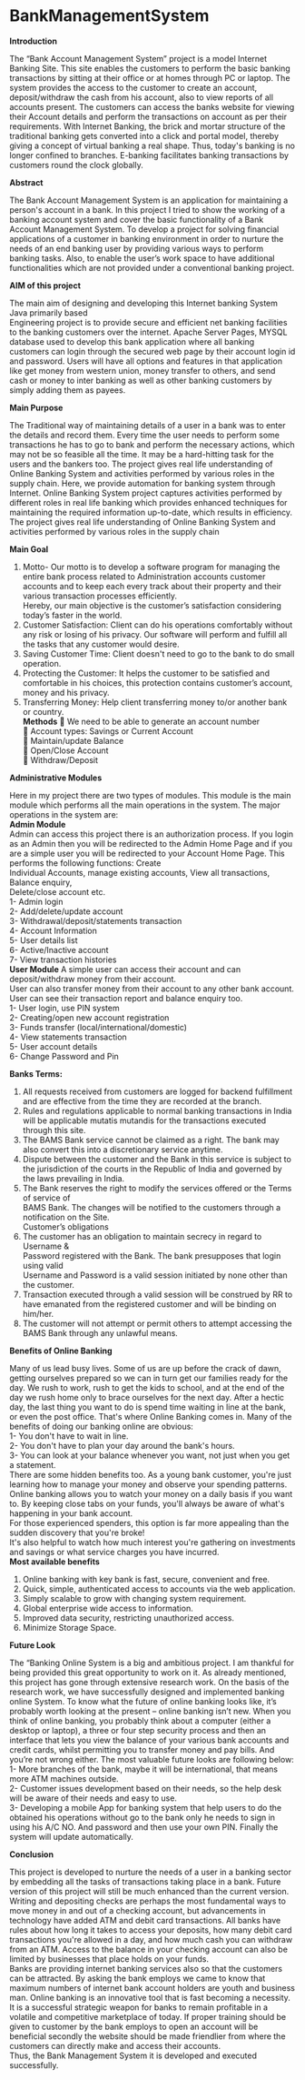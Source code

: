 # BankManagementSystem
**Introduction**

The “Bank Account Management System” project is a model Internet Banking Site. This site 
enables the customers to perform the basic banking transactions by sitting at their office or at 
homes through PC or laptop. The system provides the access to the customer to create an 
account, deposit/withdraw the cash from his account, also to view reports of all accounts present. 
The customers can access the banks website for viewing their Account details and perform the 
transactions on account as per their requirements. With Internet Banking, the brick and mortar 
structure of the traditional banking gets converted into a click and portal model, thereby giving a 
concept of virtual banking a real shape. Thus, today's banking is no longer confined to branches. 
E-banking facilitates banking transactions by customers round the clock globally.

**Abstract**

The Bank Account Management System is an application for maintaining a person's account in a 
bank. In this project I tried to show the working of a banking account system and cover the basic 
functionality of a Bank Account Management System. To develop a project for solving financial 
applications of a customer in banking environment in order to nurture the needs of an end 
banking user by providing various ways to perform banking tasks. Also, to enable the user’s 
work space to have additional functionalities which are not provided under a conventional 
banking project. 

**AIM of this project**
 
The main aim of designing and developing this Internet banking System Java primarily based  
Engineering project is to provide secure and efficient net banking facilities to the banking 
customers over the internet. Apache Server Pages, MYSQL database used to develop this bank 
application where all banking customers can login through the secured web page by their account 
login id and password. Users will have all options and features in that application like get money 
from western union, money transfer to others, and send cash or money to inter banking as well as 
other banking customers by simply adding them as payees.

**Main Purpose**

The Traditional way of maintaining details of a user in a bank was to enter the details and record 
them. Every time the user needs to perform some transactions he has to go to bank and perform 
the necessary actions, which may not be so feasible all the time. It may be a hard-hitting task for 
the users and the bankers too. The project gives real life understanding of Online Banking 
System and activities performed by various roles in the supply chain. Here, we provide 
automation for banking system through Internet. Online Banking System project captures 
activities performed by different roles in real life banking which provides enhanced techniques 
for maintaining the required information up-to-date, which results in efficiency. The project 
gives real life understanding of Online Banking System and activities performed by various roles 
in the supply chain 

**Main Goal** 

1. Motto- Our motto is to develop a software program for managing the entire bank process 
related to Administration accounts customer accounts and to keep each every track about their 
property and their various transaction processes efficiently.  
Hereby, our main objective is the customer’s satisfaction considering today’s faster in the world.  
2. Customer Satisfaction: Client can do his operations comfortably without any risk or losing of 
his privacy. Our software will perform and fulfill all the tasks that any customer would desire.  
3. Saving Customer Time:  Client doesn't need to go to the bank to do small operation.  
4. Protecting the Customer: It helps the customer to be satisfied and comfortable in his choices, 
this protection contains customer’s account, money and his privacy.  
5. Transferring Money: Help client transferring money to/or another bank or country.  
**Methods**
 We need to be able to generate an account number  
 Account types: Savings or Current Account  
 Maintain/update Balance  
 Open/Close Account  
 Withdraw/Deposit  

**Administrative Modules**

Here in my project there are two types of modules. This module is the main module which 
performs all the main operations in the system. The major operations in the system are:  
**Admin Module**  
Admin can access this project there is an authorization process. If you login as an Admin then 
you will be redirected to the Admin Home Page and if you are a simple user you will be 
redirected to your Account Home Page. This performs the following functions: Create  
Individual Accounts, manage existing accounts, View all transactions, Balance enquiry,  
Delete/close account etc.  
1- Admin login  
2- Add/delete/update account  
3- Withdrawal/deposit/statements transaction  
4- Account Information  
5- User details list  
6- Active/Inactive account  
7- View transaction histories  
**User Module**
A simple user can access their account and can deposit/withdraw money from their account.  
User can also transfer money from their account to any other bank account. User can see their 
transaction report and balance enquiry too.  
1- User login, use PIN system  
2- Creating/open new account registration  
3- Funds transfer (local/international/domestic)  
4- View statements transaction  
5- User account details  
6- Change Password and Pin

**Banks Terms:**  
1. All requests received from customers are logged for backend fulfillment and are effective 
from the time they are recorded at the branch.  
2. Rules and regulations applicable to normal banking transactions in India will be applicable 
mutatis mutandis for the transactions executed through this site.  
3. The BAMS Bank service cannot be claimed as a right. The bank may also convert this into a 
discretionary service anytime.  
4. Dispute between the customer and the Bank in this service is subject to the jurisdiction of the 
courts in the Republic of India and governed by the laws prevailing in India.  
5. The Bank reserves the right to modify the services offered or the Terms of service of  
BAMS Bank. The changes will be notified to the customers through a notification on the Site.  
Customer’s obligations  
1. The customer has an obligation to maintain secrecy in regard to Username &  
Password registered with the Bank. The bank presupposes that login using valid  
Username and Password is a valid session initiated by none other than the customer.  
2. Transaction executed through a valid session will be construed by RR to have emanated from 
the registered customer and will be binding on him/her.  
3. The customer will not attempt or permit others to attempt accessing the BAMS Bank through 
any unlawful means. 
 
**Benefits of Online Banking**

Many of us lead busy lives. Some of us are up before the crack of dawn, getting ourselves 
prepared so we can in turn get our families ready for the day. We rush to work, rush to get the 
kids to school, and at the end of the day we rush home only to brace ourselves for the next day. 
After a hectic day, the last thing you want to do is spend time waiting in line at the bank, or even 
the post office. That's where Online Banking comes in. Many of the benefits of doing our 
banking online are obvious:  
1- You don't have to wait in line.  
2- You don't have to plan your day around the bank's hours.  
3- You can look at your balance whenever you want, not just when you get a statement.  
There are some hidden benefits too. As a young bank customer, you're just learning how to 
manage your money and observe your spending patterns.  
Online banking allows you to watch your money on a daily basis if you want to. By keeping 
close tabs on your funds, you'll always be aware of what's happening in your bank account.  
For those experienced spenders, this option is far more appealing than the sudden discovery that 
you're broke!  
It's also helpful to watch how much interest you're gathering on investments and savings or what 
service charges you have incurred.  
**Most available benefits** 
1. Online banking with key bank is fast, secure, convenient and free.  
2. Quick, simple, authenticated access to accounts via the web application.  
3. Simply scalable to grow with changing system requirement.  
4. Global enterprise wide access to information.  
5. Improved data security, restricting unauthorized access.  
6. Minimize Storage Space.
   
**Future Look**
 
The “Banking Online System is a big and ambitious project. I am thankful for being provided 
this great opportunity to work on it. As already mentioned, this project has gone through 
extensive research work. On the basis of the research work, we have successfully designed and 
implemented banking online System. To know what the future of online banking looks like, it’s 
probably worth looking at the present – online banking isn’t new. When you think of online 
banking, you probably think about a computer (either a desktop or laptop), a three or four step 
security process and then an interface that lets you view the balance of your various bank 
accounts and credit cards, whilst permitting you to transfer money and pay bills. And you’re not 
wrong either. The most valuable future looks are following below:  
1- More branches of the bank, maybe it will be international, that means more ATM machines 
outside.  
2- Customer issues development based on their needs, so the help desk will be aware of their 
needs and easy to use.  
3- Developing a mobile App for banking system that help users to do the obtained his operations 
without go to the bank only he needs to sign in using his A/C NO. And password and then use 
your own PIN. Finally the system will update automatically.

**Conclusion**

This project is developed to nurture the needs of a user in a banking sector by embedding all the 
tasks of transactions taking place in a bank. Future version of this project will still be much 
enhanced than the current version. Writing and depositing checks are perhaps the most 
fundamental ways to move money in and out of a checking account, but advancements in 
technology have added ATM and debit card transactions. All banks have rules about how long it 
takes to access your deposits, how many debit card transactions you're allowed in a day, and how 
much cash you can withdraw from an ATM. Access to the balance in your checking account can 
also be limited by businesses that place holds on your funds.  
Banks are providing internet banking services also so that the customers can be attracted. By 
asking the bank employs we came to know that maximum numbers of internet bank account 
holders are youth and business man. Online banking is an innovative tool that is fast becoming a 
necessity. It is a successful strategic weapon for banks to remain profitable in a volatile and 
competitive marketplace of today. If proper training should be given to customer by the bank 
employs to open an account will be beneficial secondly the website should be made friendlier 
from where the customers can directly make and access their accounts.  
Thus, the Bank Management System it is developed and executed successfully. 

